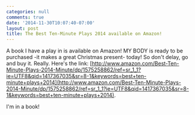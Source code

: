 ```yaml
---
categories: null
comments: true
date: '2014-11-30T10:07:40-07:00'
layout: post
title: The Best Ten-Minute Plays 2014 available on Amazon!
---
```


A book I have a play in is available on Amazon! MY BODY is ready to be purchased -it makes a great Christmas present- today! So don't delay, go and buy it. Really. Here's the link: [http://www.amazon.com/Best-Ten-Minute-Plays-2014-Minute/dp/1575258862/ref=sr_1_1?ie=UTF8&qid=1417367035&sr=8-1&keywords=best+ten-minute+plays+2014](http://www.amazon.com/Best-Ten-Minute-Plays-2014-Minute/dp/1575258862/ref=sr_1_1?ie=UTF8&qid=1417367035&sr=8-1&keywords=best+ten-minute+plays+2014).

I'm in a book!